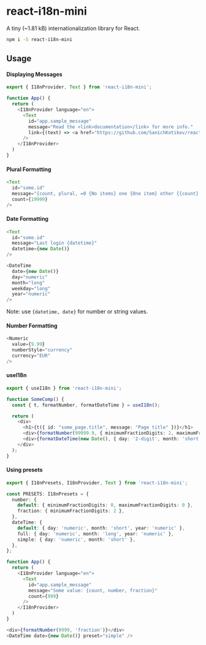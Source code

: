 # react-i18n-mini

A tiny (~1.81 kB) internationalization library for React.

```bash
npm i -S react-i18n-mini
```

## Usage

#### Displaying Messages

```typescript jsx
export { I18nProvider, Text } from 'react-i18n-mini';

function App() {
  return (
    <I18nProvider language="en">
      <Text
        id="app.sample_message"
        message="Read the <link>documentation</link> for more info."
        link={(text) => <a href="https://github.com/SanichKotikov/react-i18n-mini">{text}</a>}
      />
    </I18nProvider>
  )
}
```

#### Plural Formatting

```typescript jsx
<Text
  id="some.id"
  message="{count, plural, =0 {No items} one {One item} other {{count} items}}."
  count={19999}
/>
```

#### Date Formatting

```typescript jsx
<Text
  id="some.id"
  message="Last login {datetime}"
  datetime={new Date()}
/>

<DateTime
  date={new Date()}
  day="numeric"
  month="long"
  weekday="long"
  year="numeric"
/>
```

Note: use `{datetime, date}` for number or string values.

#### Number Formatting

```typescript jsx
<Numeric
  value={9.99}
  numberStyle="currency"
  currency="EUR"
/>
```

#### useI18n

```typescript jsx
export { useI18n } from 'react-i18n-mini';

function SomeComp() {
  const { t, formatNumber, formatDateTime } = useI18n();

  return (
    <div>
      <h1>{t({ id: "some_page.title", message: "Page title" })}</h1>
      <div>{formatNumber(99999.9, { minimumFractionDigits: 2, maximumFractionDigits: 2 })}</div>
      <div>{formatDateTime(new Date(), { day: '2-digit', month: 'short' })}</div>
    </div>
  );
}
```

#### Using presets

```typescript jsx
export { I18nPresets, I18nProvider, Text } from 'react-i18n-mini';

const PRESETS: I18nPresets = {
  number: {
    default: { minimumFractionDigits: 0, maximumFractionDigits: 0 },
    fraction: { minimumFractionDigits: 2 },
  },
  dateTime: {
    default: { day: 'numeric', month: 'short', year: 'numeric' },
    full: { day: 'numeric', month: 'long', year: 'numeric' },
    simple: { day: 'numeric', month: 'short' },
  },
};

function App() {
  return (
    <I18nProvider language="en">
      <Text
        id="app.sample_message"
        message="Some value: {count, number, fraction}"
        count={999}
      />
    </I18nProvider>
  )
}
```

```typescript jsx
<div>{formatNumber(9999, 'fraction')}</div>
<DateTime date={new Date()} preset="simple" />
```
